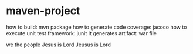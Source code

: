 # maven-project
how to build: mvn package
how to generate code coverage: jacoco
how to execute unit test framework: junit
It generates  artifact: war file

we the people
Jesus is Lord
Jeusus is Lord
